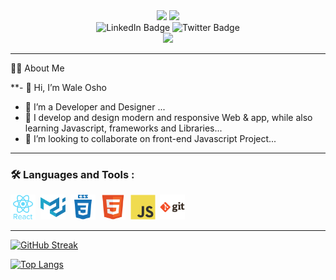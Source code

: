 <div align="center">
 <img src="https://media.giphy.com/media/EK24OWrJSy1GkkNu0y/giphy.gif" width="50"/>
 <span> <img src="https://media.giphy.com/media/EK24OWrJSy1GkkNu0y/giphy.gif" width="50"/> </span>
 </div>

<div id="badges" align="center">
 <a>
    <img src="https://img.shields.io/badge/LinkedIn-blue?style=for-the-badge&logo=linkedin&logoColor=white" alt="LinkedIn Badge"/>
  </a>
  <a><img src="https://img.shields.io/badge/Twitter-blue?style=for-the-badge&logo=twitter&logoColor=white" alt="Twitter Badge"/></a>
</div>

<div id="header" align="center">
  <img src="https://media.giphy.com/media/yAGIvCiwPJn5C/giphy.gif" width="400" />
</div>

---

:man_technologist: About Me


**- 👋 Hi, I’m Wale Osho
- 👀 I’m a Developer and Designer ...
- 🌱 I develop and design modern and responsive Web & app, while also learning Javascript, frameworks and Libraries...
- 💞️ I’m looking to collaborate on front-end Javascript Project...



---

### :hammer_and_wrench: Languages and Tools :
<div>
  <img src="https://github.com/devicons/devicon/blob/master/icons/react/react-original-wordmark.svg" title="React" alt="React" width="40" height="40"/>&nbsp;
  <img src="https://github.com/devicons/devicon/blob/master/icons/materialui/materialui-original.svg" title="Material UI" alt="Material UI" width="40" height="40"/>&nbsp;
  <img src="https://github.com/devicons/devicon/blob/master/icons/css3/css3-plain-wordmark.svg"  title="CSS3" alt="CSS" width="40" height="40"/>&nbsp;
  <img src="https://github.com/devicons/devicon/blob/master/icons/html5/html5-original.svg" title="HTML5" alt="HTML" width="40" height="40"/>&nbsp;
  <img src="https://github.com/devicons/devicon/blob/master/icons/javascript/javascript-original.svg" title="JavaScript" alt="JavaScript" width="40" height="40"/>&nbsp;
  <img src="https://github.com/devicons/devicon/blob/master/icons/git/git-original-wordmark.svg" title="Git" **alt="Git" width="40" height="40"/>

</div>

---

[![GitHub Streak](http://github-readme-streak-stats.herokuapp.com?user=wbtech)](https://git.io/streak-stats)



[![Top Langs](https://github-readme-stats.vercel.app/api/top-langs/?username=wbtech&layout=compact&theme=vision-friendly-dark)](https://github.com/wbtech/github-readme-stats)

<!---
walebee01/walebee01 is a ✨ special ✨ repository because its `README.md` (this file) appears on your GitHub profile.
You can click the Preview link to take a look at your changes.
--->
